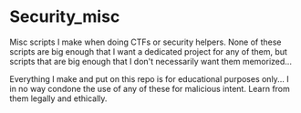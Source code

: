 # Security_misc
Misc scripts I make when doing CTFs or security helpers.
None of these scripts are big enough that I want a dedicated project for any of them, but scripts that are big enough that I don't necessarily want them memorized...


Everything I make and put on this repo is for educational purposes only... I in no way condone the use of any of these for malicious intent. Learn from them legally and ethically. 
